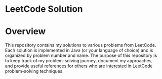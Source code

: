 # LeetCode Solution
# Overview
This repository contains my solutions to various problems from LeetCode. Each solution is implemented in Java (or your language of choice) and is organized by problem number and name. The purpose of this repository is to keep track of my problem-solving journey, document my approaches, and provide useful references for others who are interested in LeetCode problem-solving techniques.
